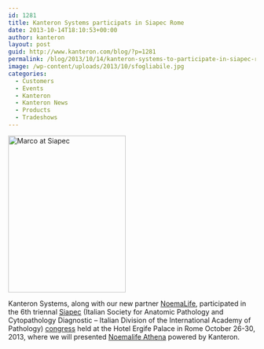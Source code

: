 ```yaml
---
id: 1281
title: Kanteron Systems participats in Siapec Rome
date: 2013-10-14T18:10:53+00:00
author: kanteron
layout: post
guid: http://www.kanteron.com/blog/?p=1281
permalink: /blog/2013/10/14/kanteron-systems-to-participate-in-siapec-rome/
image: /wp-content/uploads/2013/10/sfogliabile.jpg
categories:
  - Customers
  - Events
  - Kanteron
  - Kanteron News
  - Products
  - Tradeshows
---
```

<img class="aligncenter" alt="Marco at Siapec" src="http://farm6.staticflickr.com/5521/10962418165_c27a60e537_n.jpg" width="239" height="320" />

Kanteron Systems, along with our new partner <a title="http://www.noemalife.com/eventi/dettaglio-eventi/article/congresso-nazionale-siapec-1/" href="http://www.noemalife.com/eventi/dettaglio-eventi/article/congresso-nazionale-siapec-1/" target="_blank">NoemaLife</a>, participated in the 6th triennal <a title="http://www.siapec.it/" href="http://www.siapec.it/" target="_blank">Siapec</a> (Italian Society for Anatomic Pathology and Cytopathology Diagnostic – Italian Division of the International Academy of Pathology) <a title="http://siapecroma2013.it/" href="http://siapecroma2013.it/" target="_blank">congress</a> held at the Hotel Ergife Palace in Rome October 26-30, 2013, where we will presented <a title="http://www.noemalife.com/en/solutions/diagnostic-domain/anatomic-pathology/" href="http://www.noemalife.com/en/solutions/diagnostic-domain/anatomic-pathology/" target="_blank">Noemalife Athena</a> powered by Kanteron.</p>